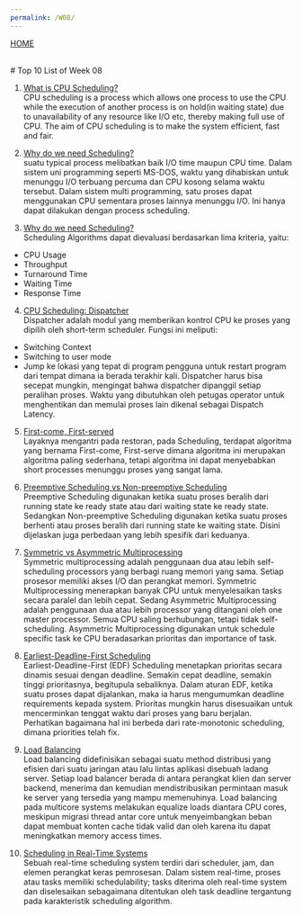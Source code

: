 ```yaml
---
permalink: /W08/
---
```

[HOME](../)

<br>
# Top 10 List of Week 08

1. [What is CPU Scheduling?](https://www.studytonight.com/operating-system/cpu-scheduling#)<br>
CPU scheduling is a process which allows one process to use the CPU while the execution of another process is on hold(in waiting state) due to unavailability of any resource like I/O etc, thereby making full use of CPU. The aim of CPU scheduling is to make the system efficient, fast and fair.

2. [Why do we need Scheduling?](https://www.geeksforgeeks.org/cpu-scheduling-in-operating-systems/)<br>
suatu typical process melibatkan baik I/O time maupun CPU time. Dalam sistem uni programming seperti MS-DOS, waktu yang dihabiskan untuk menunggu I/O terbuang percuma dan CPU kosong selama waktu tersebut. Dalam sistem multi programming, satu proses dapat menggunakan CPU sementara proses lainnya menunggu I/O. Ini hanya dapat dilakukan dengan process scheduling.

3. [Why do we need Scheduling?](https://www.geeksforgeeks.org/cpu-scheduling-in-operating-systems/)<br>
Scheduling Algorithms dapat dievaluasi berdasarkan lima kriteria, yaitu:
* CPU Usage
* Throughput
* Turnaround Time
* Waiting Time
* Response Time

4. [CPU Scheduling: Dispatcher](https://www.studytonight.com/operating-system/cpu-scheduling#)<br>
Dispatcher adalah modul yang memberikan kontrol CPU ke proses yang dipilih oleh short-term scheduler. Fungsi ini meliputi:
* Switching Context
* Switching to user mode
* Jump ke lokasi yang tepat di program pengguna untuk restart program dari tempat dimana ia berada terakhir kali.</a>
Dispatcher harus bisa secepat mungkin, mengingat bahwa dispatcher dipanggil setiap peralihan proses. Waktu yang dibutuhkan oleh petugas operator untuk menghentikan dan memulai proses lain dikenal sebagai Dispatch Latency.

5. [First-come, First-served](https://www.academia.edu/42880365/Operating_System_Concepts_10th_Editions)<br>
Layaknya mengantri pada restoran, pada Scheduling, terdapat algoritma yang bernama First-come, First-serve dimana algoritma ini merupakan algoritma paling sederhana, tetapi algoritma ini dapat menyebabkan short processes menunggu proses yang sangat lama.

6. [Preemptive Scheduling vs Non-preemptive Scheduling](https://www.geeksforgeeks.org/preemptive-and-non-preemptive-scheduling/)<br>
Preemptive Scheduling digunakan ketika suatu proses beralih dari running state ke ready state atau dari waiting state ke ready state. Sedangkan Non-preemptive Scheduling digunakan ketika suatu proses berhenti atau proses beralih dari running state ke waiting state. Disini dijelaskan juga perbedaan yang lebih spesifik dari keduanya.

7. [Symmetric vs Asymmetric Multiprocessing](https://www.tutorialspoint.com/difference-between-asymmetric-and-symmetric-multiprocessing)<br>
Symmetric multiprocessing adalah penggunaan dua atau lebih self-scheduling processors yang berbagi ruang memori yang sama. Setiap prosesor memiliki akses I/O dan perangkat memori. Symmetric Multiprocessing menerapkan banyak CPU untuk menyelesaikan tasks secara paralel dan lebih cepat.
Sedang Asymmetric Multiprocessing adalah penggunaan dua atau lebih processor yang ditangani oleh one master processor. Semua CPU saling berhubungan, tetapi tidak self-scheduling. Asymmetric Multiprocessing digunakan untuk schedule specific task ke CPU beradasarkan prioritas dan importance of task.

8. [Earliest-Deadline-First Scheduling](https://www.academia.edu/42880365/Operating_System_Concepts_10th_Editions)<br>
Earliest-Deadline-First (EDF) Scheduling menetapkan prioritas secara dinamis sesuai dengan deadline. Semakin cepat deadline, semakin tinggi prioritasnya, begitupula sebaliknya. Dalam aturan EDF, ketika suatu proses dapat dijalankan, maka ia harus mengumumkan deadline requirements kepada system. Prioritas mungkin harus disesuaikan untuk mencerminkan tenggat waktu dari proses yang baru berjalan. Perhatikan bagaimana hal ini berbeda dari rate-monotonic scheduling, dimana priorities telah fix.

9. [Load Balancing](https://www.citrix.com/en-in/glossary/load-balancing.html)<br>
Load balancing didefinisikan sebagai suatu method distribusi yang efisien dari suatu jaringan atau lalu lintas aplikasi disebuah ladang server. Setiap load balancer berada di antara perangkat klien dan server backend, menerima dan kemudian mendistribusikan permintaan masuk ke server yang tersedia yang mampu memenuhinya. Load balancing pada multicore systems melakukan equalize loads diantara CPU cores, meskipun migrasi thread antar core untuk menyeimbangkan beban dapat membuat konten cache tidak valid dan oleh karena itu dapat meningkatkan memory access times.

10. [Scheduling in Real-Time Systems](https://www.geeksforgeeks.org/scheduling-in-real-time-systems/)<br>
Sebuah real-time scheduling system terdiri dari scheduler, jam, dan elemen perangkat keras pemrosesan. Dalam sistem real-time, proses atau tasks memiliki schedulability; tasks diterima oleh real-time system dan diselesaikan sebagaimana ditentukan oleh task deadline tergantung pada karakteristik scheduling algorithm.
